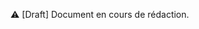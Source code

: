 <!DOCTYPE html>
<html lang="fr">
    <head>
        <meta charset="utf8"/>
        <title>CM1 (PWV)</title>
        <meta name="color-scheme" content="dark light">
        <meta name="viewport" content="width=device-width, initial-scale=1"/>
        <link   href="/skeleton/index.css"  rel="stylesheet">
        <script  src="/skeleton/index.js"  type="module"     blocking="render" async></script>
    </head>
    <body>
        <main>

⚠ [Draft] Document en cours de rédaction.

</main>
    </body>
</html>